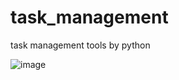 # task_management
task management tools by python

![image](https://user-images.githubusercontent.com/58909271/79641957-b8670d80-81d5-11ea-83f8-fb5b7b42bba9.png)
